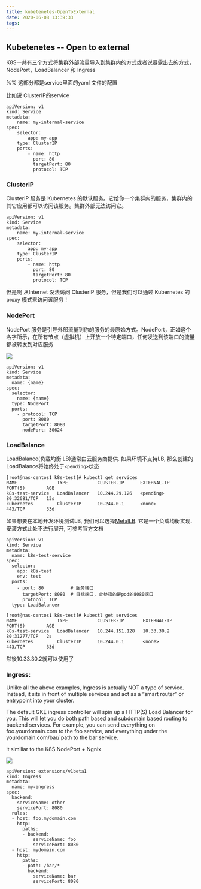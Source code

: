 ```yaml
---
title: kubetenetes-OpenToExternal
date: 2020-06-08 13:39:33
tags:
---
```


## Kubetenetes -- Open to external

K8S一共有三个方式将集群外部流量导入到集群内的方式或者说暴露出去的方式，NodePort，LoadBalancer 和 Ingress

%% 这部分都是service里面的yaml 文件的配置

比如说 ClusterIP的service
```
apiVersion: v1
kind: Service
metadata:  
    name: my-internal-service
spec:
    selector:    
        app: my-app
    type: ClusterIP
    ports:  
        - name: http
          port: 80
          targetPort: 80
          protocol: TCP
```

<!-- More -->

### ClusterIP

ClusterIP 服务是 Kubernetes 的默认服务。它给你一个集群内的服务，集群内的其它应用都可以访问该服务。集群外部无法访问它。

```
apiVersion: v1
kind: Service
metadata:  
    name: my-internal-service
spec:
    selector:    
        app: my-app
    type: ClusterIP
    ports:  
        - name: http
          port: 80
          targetPort: 80
          protocol: TCP
```

但是啊 从Internet 没法访问 ClusterIP 服务，但是我们可以通过 Kubernetes 的 proxy 模式来访问该服务！

### NodePort

NodePort 服务是引导外部流量到你的服务的最原始方式。NodePort，正如这个名字所示，在所有节点（虚拟机）上开放一个特定端口，任何发送到该端口的流量都被转发到对应服务

![](http://dockone.io/uploads/article/20190626/58174ac44fdbacbbc89cec648260fcdf.png)

```
apiVersion: v1
kind: Service
metadata:
  name: {name}
spec:
  selector:
    name: {name}
  type: NodePort
  ports:
    - protocol: TCP
      port: 8080
      targetPort: 8080
      nodePort: 30624
```

### LoadBalance

LoadBalance(负载均衡 LB)通常由云服务商提供. 如果环境不支持LB, 那么创建的LoadBalance将始终处于`<pending>`状态
```
[root@nas-centos1 k8s-test]# kubectl get services
NAME               TYPE           CLUSTER-IP      EXTERNAL-IP   PORT(S)        AGE
k8s-test-service   LoadBalancer   10.244.29.126   <pending>     80:32681/TCP   13s
kubernetes         ClusterIP      10.244.0.1      <none>        443/TCP        33d
```
如果想要在本地开发环境测试LB, 我们可以选择[MetalLB](https://metallb.universe.tf/). 它是一个负载均衡实现. 安装方式此处不进行展开, 可参考官方文档

```
apiVersion: v1
kind: Service
metadata:
  name: k8s-test-service
spec:
  selector:
    app: k8s-test
    env: test
  ports:
    - port: 80	        # 服务端口
      targetPort: 8080	# 目标端口, 此处指的是pod的8080端口
      protocol: TCP
  type: LoadBalancer
```

```
[root@nas-centos1 k8s-test]# kubectl get services
NAME               TYPE           CLUSTER-IP       EXTERNAL-IP   PORT(S)        AGE
k8s-test-service   LoadBalancer   10.244.151.128   10.33.30.2    80:31277/TCP   2s
kubernetes         ClusterIP      10.244.0.1       <none>        443/TCP        33d
```

然後10.33.30.2就可以使用了

### Ingress:

Unlike all the above examples, Ingress is actually NOT a type of service. Instead, it sits in front of multiple services and act as a “smart router” or entrypoint into your cluster.

The default GKE ingress controller will spin up a HTTP(S) Load Balancer for you. This will let you do both path based and subdomain based routing to backend services. For example, you can send everything on foo.yourdomain.com to the foo service, and everything under the yourdomain.com/bar/ path to the bar service.

it similiar to the K8S NodePort + Ngnix

![](https://miro.medium.com/max/1400/1*KIVa4hUVZxg-8Ncabo8pdg.png)

```
apiVersion: extensions/v1beta1
kind: Ingress
metadata:
  name: my-ingress
spec:
  backend:
    serviceName: other
    servicePort: 8080
  rules:
  - host: foo.mydomain.com
    http:
      paths:
      - backend:
          serviceName: foo
          servicePort: 8080
  - host: mydomain.com
    http:
      paths:
      - path: /bar/*
        backend:
          serviceName: bar
          servicePort: 8080
```